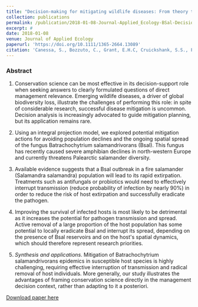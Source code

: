 ```yaml
---
title: "Decision-making for mitigating wildlife diseases: From theory to practice for an emerging fungal pathogen of amphibians"
collection: publications
permalink: /publication/2018-01-08-Journal-Applied_Ecology-BSal-Decision-Making
excerpt: #
date: 2018-01-08
venue: Journal of Applied Ecology
paperurl: 'https://doi.org/10.1111/1365-2664.13089'
citation: 'Canessa, S., Bozzuto, C., Grant, E.H.C, Cruickshank, S.S., Fisher, M.C., Koella, J.C., Lötters, S., Martel, A., Pasmans, F., Scheele, B.C., Spitzen-van der Sluijs, A., Steinfartz, S. and Schmidt, B.R. (2018). Decision-making for mitigating wildlife diseases: From theory to practice for an emerging fungal pathogen of amphibians. <i>Journal of Applied Ecology</i>. 55(4): 1987–1996'
---
```



### Abstract



   1. Conservation science can be most effective in its decision-support role when seeking answers to clearly formulated questions of direct management relevance. Emerging wildlife diseases, a driver of global biodiversity loss, illustrate the challenges of performing this role: in spite of considerable research, successful disease mitigation is uncommon. Decision analysis is increasingly advocated to guide mitigation planning, but its application remains rare.

   2. Using an integral projection model, we explored potential mitigation actions for avoiding population declines and the ongoing spatial spread of the fungus Batrachochytrium salamandrivorans (Bsal). This fungus has recently caused severe amphibian declines in north-western Europe and currently threatens Palearctic salamander diversity.

   3. Available evidence suggests that a Bsal outbreak in a fire salamander (Salamandra salamandra) population will lead to its rapid extirpation. Treatments such as antifungals or probiotics would need to effectively interrupt transmission (reduce probability of infection by nearly 90%) in order to reduce the risk of host extirpation and successfully eradicate the pathogen.

   4. Improving the survival of infected hosts is most likely to be detrimental as it increases the potential for pathogen transmission and spread. Active removal of a large proportion of the host population has some potential to locally eradicate Bsal and interrupt its spread, depending on the presence of Bsal reservoirs and on the host's spatial dynamics, which should therefore represent research priorities.

   5. _Synthesis and applications_. Mitigation of Batrachochytrium salamandrivorans epidemics in susceptible host species is highly challenging, requiring effective interruption of transmission and radical removal of host individuals. More generally, our study illustrates the advantages of framing conservation science directly in the management decision context, rather than adapting to it a posteriori.


[Download paper here](https://doi.org/10.1111/1365-2664.13089)

